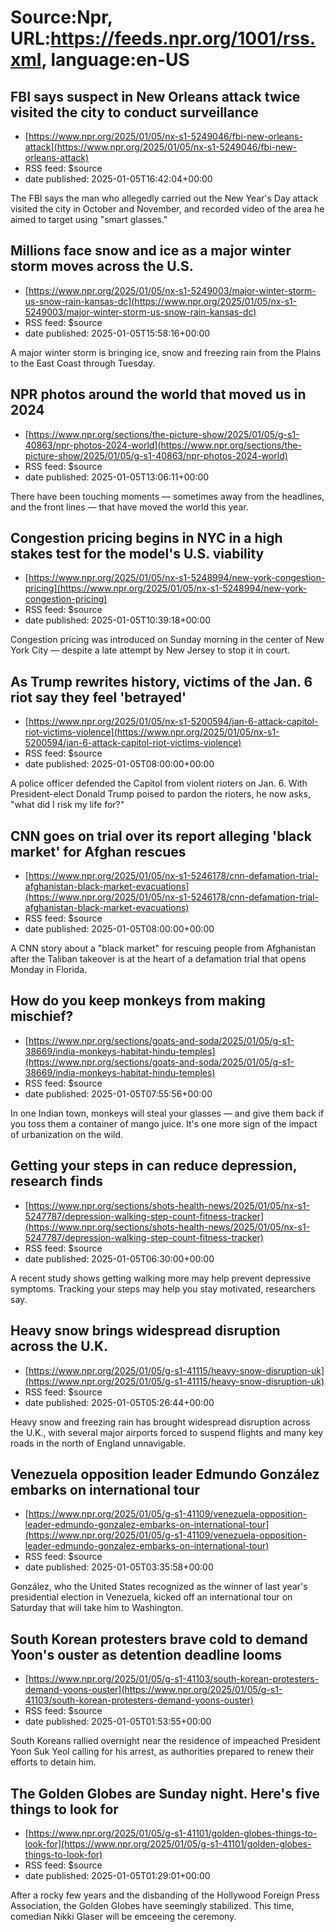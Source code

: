 # Source:Npr, URL:https://feeds.npr.org/1001/rss.xml, language:en-US

## FBI says suspect in New Orleans attack twice visited the city to conduct surveillance
 - [https://www.npr.org/2025/01/05/nx-s1-5249046/fbi-new-orleans-attack](https://www.npr.org/2025/01/05/nx-s1-5249046/fbi-new-orleans-attack)
 - RSS feed: $source
 - date published: 2025-01-05T16:42:04+00:00

The FBI says the man who allegedly carried out the New Year's Day attack visited the city in October and November, and recorded video of the area he aimed to target using "smart glasses."

## Millions face snow and ice as a major winter storm moves across the U.S.
 - [https://www.npr.org/2025/01/05/nx-s1-5249003/major-winter-storm-us-snow-rain-kansas-dc](https://www.npr.org/2025/01/05/nx-s1-5249003/major-winter-storm-us-snow-rain-kansas-dc)
 - RSS feed: $source
 - date published: 2025-01-05T15:58:16+00:00

A major winter storm is bringing ice, snow and freezing rain from the Plains to the East Coast through Tuesday.

## NPR photos around the world that moved us in 2024
 - [https://www.npr.org/sections/the-picture-show/2025/01/05/g-s1-40863/npr-photos-2024-world](https://www.npr.org/sections/the-picture-show/2025/01/05/g-s1-40863/npr-photos-2024-world)
 - RSS feed: $source
 - date published: 2025-01-05T13:06:11+00:00

There have been touching moments — sometimes away from the headlines, and the front lines — that have moved the world this year.

## Congestion pricing begins in NYC in a high stakes test for the model's U.S. viability
 - [https://www.npr.org/2025/01/05/nx-s1-5248994/new-york-congestion-pricing](https://www.npr.org/2025/01/05/nx-s1-5248994/new-york-congestion-pricing)
 - RSS feed: $source
 - date published: 2025-01-05T10:39:18+00:00

Congestion pricing was introduced on Sunday morning in the center of New York City — despite a late attempt by New Jersey to stop it in court.

## As Trump rewrites history, victims of the Jan. 6 riot say they feel 'betrayed'
 - [https://www.npr.org/2025/01/05/nx-s1-5200594/jan-6-attack-capitol-riot-victims-violence](https://www.npr.org/2025/01/05/nx-s1-5200594/jan-6-attack-capitol-riot-victims-violence)
 - RSS feed: $source
 - date published: 2025-01-05T08:00:00+00:00

A police officer defended the Capitol from violent rioters on Jan. 6. With President-elect Donald Trump poised to pardon the rioters, he now asks, "what did I risk my life for?"

## CNN goes on trial over its report alleging 'black market' for Afghan rescues
 - [https://www.npr.org/2025/01/05/nx-s1-5246178/cnn-defamation-trial-afghanistan-black-market-evacuations](https://www.npr.org/2025/01/05/nx-s1-5246178/cnn-defamation-trial-afghanistan-black-market-evacuations)
 - RSS feed: $source
 - date published: 2025-01-05T08:00:00+00:00

A CNN story about a "black market" for rescuing people from Afghanistan after the Taliban takeover is at the heart of a defamation trial that opens Monday in Florida.

## How do you keep monkeys from making mischief?
 - [https://www.npr.org/sections/goats-and-soda/2025/01/05/g-s1-38669/india-monkeys-habitat-hindu-temples](https://www.npr.org/sections/goats-and-soda/2025/01/05/g-s1-38669/india-monkeys-habitat-hindu-temples)
 - RSS feed: $source
 - date published: 2025-01-05T07:55:56+00:00

In one Indian town, monkeys will steal your glasses — and give them back if you toss them a container of mango juice. It's one more sign of the impact of urbanization on the wild.

## Getting your steps in can reduce depression, research finds
 - [https://www.npr.org/sections/shots-health-news/2025/01/05/nx-s1-5247787/depression-walking-step-count-fitness-tracker](https://www.npr.org/sections/shots-health-news/2025/01/05/nx-s1-5247787/depression-walking-step-count-fitness-tracker)
 - RSS feed: $source
 - date published: 2025-01-05T06:30:00+00:00

A recent study shows getting walking more may help prevent depressive symptoms. Tracking your steps may help you stay motivated, researchers say.

## Heavy snow brings widespread disruption across the U.K.
 - [https://www.npr.org/2025/01/05/g-s1-41115/heavy-snow-disruption-uk](https://www.npr.org/2025/01/05/g-s1-41115/heavy-snow-disruption-uk)
 - RSS feed: $source
 - date published: 2025-01-05T05:26:44+00:00

Heavy snow and freezing rain has brought widespread disruption across the U.K., with several major airports forced to suspend flights and many key roads in the north of England unnavigable.

## Venezuela opposition leader Edmundo González embarks on international tour
 - [https://www.npr.org/2025/01/05/g-s1-41109/venezuela-opposition-leader-edmundo-gonzalez-embarks-on-international-tour](https://www.npr.org/2025/01/05/g-s1-41109/venezuela-opposition-leader-edmundo-gonzalez-embarks-on-international-tour)
 - RSS feed: $source
 - date published: 2025-01-05T03:35:58+00:00

González, who the United States recognized as the winner of last year's presidential election in Venezuela, kicked off an international tour on Saturday that will take him to Washington.

## South Korean protesters brave cold to demand Yoon's ouster as detention deadline looms
 - [https://www.npr.org/2025/01/05/g-s1-41103/south-korean-protesters-demand-yoons-ouster](https://www.npr.org/2025/01/05/g-s1-41103/south-korean-protesters-demand-yoons-ouster)
 - RSS feed: $source
 - date published: 2025-01-05T01:53:55+00:00

South Koreans rallied overnight near the residence of impeached President Yoon Suk Yeol calling for his arrest, as authorities prepared to renew their efforts to detain him.

## The Golden Globes are Sunday night. Here's five things to look for
 - [https://www.npr.org/2025/01/05/g-s1-41101/golden-globes-things-to-look-for](https://www.npr.org/2025/01/05/g-s1-41101/golden-globes-things-to-look-for)
 - RSS feed: $source
 - date published: 2025-01-05T01:29:01+00:00

After a rocky few years and the disbanding of the Hollywood Foreign Press Association, the Golden Globes have seemingly stabilized. This time, comedian Nikki Glaser will be emceeing the ceremony.

